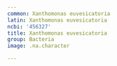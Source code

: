 ```yaml
---
common: Xanthomonas euvesicatoria
latin: Xanthomonas euvesicatoria
ncbi: '456327'
title: Xanthomonas euvesicatoria
group: Bacteria
image: .na.character

---
```

